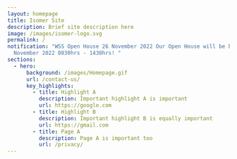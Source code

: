 ```yaml
---
layout: homepage
title: Isomer Site
description: Brief site description here
image: /images/isomer-logo.svg
permalink: /
notification: "WSS Open House 26 November 2022 Our Open House will be held on 26
  November 2022 0830hrs - 1430hrs! "
sections:
  - hero:
      background: /images/Homepage.gif
      url: /contact-us/
      key_highlights:
        - title: Highlight A
          description: Important highlight A is important
          url: https://google.com
        - title: Highlight B
          description: Important highlight B is equally important
          url: https://gmail.com
        - title: Page A
          description: Page A is important too
          url: /privacy/
---
```

